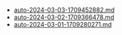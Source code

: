 * [auto-2024-03-03-1709452882.md](/docs/202403/auto-2024-03-03-1709452882.md)
* [auto-2024-03-02-1709366478.md](/docs/202403/auto-2024-03-02-1709366478.md)
* [auto-2024-03-01-1709280271.md](/docs/202403/auto-2024-03-01-1709280271.md)
